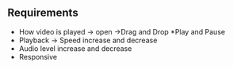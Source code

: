 ## Requirements

* How video is played
  -> open 
  ->Drag and Drop
*Play and Pause
* Playback -> Speed increase and decrease
* Audio level increase and decrease
* Responsive